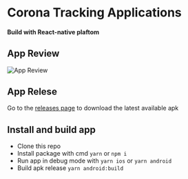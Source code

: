 # Corona Tracking Applications

#### Build with React-native plaftom

## App Review

![App Review](dist/images/app.png 'App review')

## App Relese

Go to the [releases page](https://github.com/tjjone98/CoronaV2/releases) to download the latest available apk

## Install and build app

- Clone this repo
- Install package with cmd `yarn` or `npm i`
- Run app in debug mode with `yarn ios` or `yarn android`
- Build apk release `yarn android:build`
